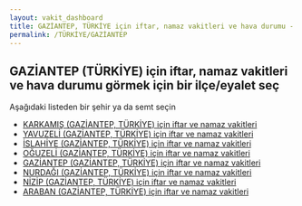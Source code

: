 ```yaml
---
layout: vakit_dashboard
title: GAZİANTEP, TÜRKİYE için iftar, namaz vakitleri ve hava durumu - ilçe/eyalet seç
permalink: /TÜRKİYE/GAZİANTEP
---
```


## GAZİANTEP (TÜRKİYE) için iftar, namaz vakitleri ve hava durumu  görmek için bir ilçe/eyalet seç

Aşağıdaki listeden bir şehir ya da semt seçin

* [KARKAMIŞ (GAZİANTEP, TÜRKİYE) için iftar ve namaz vakitleri](/TÜRKİYE/GAZİANTEP/KARKAMIŞ)
* [YAVUZELİ (GAZİANTEP, TÜRKİYE) için iftar ve namaz vakitleri](/TÜRKİYE/GAZİANTEP/YAVUZELİ)
* [İSLAHİYE (GAZİANTEP, TÜRKİYE) için iftar ve namaz vakitleri](/TÜRKİYE/GAZİANTEP/İSLAHİYE)
* [OĞUZELİ (GAZİANTEP, TÜRKİYE) için iftar ve namaz vakitleri](/TÜRKİYE/GAZİANTEP/OĞUZELİ)
* [GAZİANTEP (GAZİANTEP, TÜRKİYE) için iftar ve namaz vakitleri](/TÜRKİYE/GAZİANTEP/GAZİANTEP)
* [NURDAĞI (GAZİANTEP, TÜRKİYE) için iftar ve namaz vakitleri](/TÜRKİYE/GAZİANTEP/NURDAĞI)
* [NİZİP (GAZİANTEP, TÜRKİYE) için iftar ve namaz vakitleri](/TÜRKİYE/GAZİANTEP/NİZİP)
* [ARABAN (GAZİANTEP, TÜRKİYE) için iftar ve namaz vakitleri](/TÜRKİYE/GAZİANTEP/ARABAN)

<script type="text/javascript">
  var GLOBAL_COUNTRY = 'TÜRKİYE';
  var GLOBAL_CITY = 'GAZİANTEP';
  var GLOBAL_STATE = 'GAZİANTEP';
</script>
